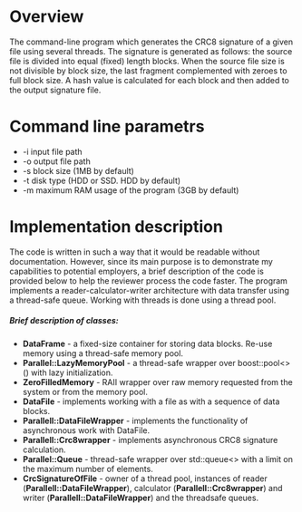 # Overview
The command-line program which generates the CRC8 signature of a given file using several threads.
The signature is generated as follows: the source file is divided into equal (fixed) length blocks. When the source file size is not divisible by block size, the last fragment complemented with zeroes to full block size. A hash value is calculated for each block and then added to the output signature file. 

# Command line parametrs
 - -i input file path
 - -o output file path
 - -s block size (1MB by default)
 - -t disk type (HDD or SSD. HDD by default)
 - -m maximum RAM usage of the program (3GB by default)

# Implementation description
The code is written in such a way that it would be readable without documentation. However, since its main purpose is to demonstrate my capabilities to potential employers, a brief description of the code is provided below to help the reviewer process the code faster.
The program implements a reader-calculator-writer architecture with data transfer using a thread-safe queue. Working with threads is done using a thread pool.
##### Brief description of classes:
 - **DataFrame** - a fixed-size container for storing data blocks. Re-use memory using a thread-safe memory pool.
 - **Parallel::LazyMemoryPool** - a thread-safe wrapper over boost::pool<>() with lazy initialization.
 - **ZeroFilledMemory** - RAII wrapper over raw memory requested from the system or from the memory pool.
 - **DataFile** - implements working with a file as with a sequence of data blocks.
 - **Parallell::DataFileWrapper** - implements the functionality of asynchronous work with DataFile.
 - **Parallell::Crc8wrapper** - implements asynchronous CRC8 signature calculation.
 - **Parallel::Queue** - thread-safe wrapper over std::queue<> with a limit on the maximum number of elements.
 - **CrcSignatureOfFile** - owner of a thread pool, instances of reader (**Parallell::DataFileWrapper**), calculator (**Parallell::Crc8wrapper**) and writer (**Parallell::DataFileWrapper**) and the threadsafe queues.
